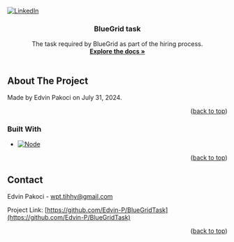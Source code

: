 <!-- Improved compatibility of back to top link: See: https://github.com/othneildrew/Best-README-Template/pull/73 -->
<a id="readme-top"></a>
<!--
*** Thanks for checking out the Best-README-Template. If you have a suggestion
*** that would make this better, please fork the repo and create a pull request
*** or simply open an issue with the tag "enhancement".
*** Don't forget to give the project a star!
*** Thanks again! Now go create something AMAZING! :D
-->



<!-- PROJECT SHIELDS -->
<!--
*** I'm using markdown "reference style" links for readability.
*** Reference links are enclosed in brackets [ ] instead of parentheses ( ).
*** See the bottom of this document for the declaration of the reference variables
*** for contributors-url, forks-url, etc. This is an optional, concise syntax you may use.
*** https://www.markdownguide.org/basic-syntax/#reference-style-links
-->
[![LinkedIn][linkedin-shield]][linkedin-url]



<h3 align="center">BlueGrid task</h3>

  <p align="center">
    The task required by BlueGrid as part of the hiring process.
    <br />
    <a href="https://github.com/Edvin-P/BlueGridTask"><strong>Explore the docs »</strong></a>
    <br />
    <br />
  </p>
</div>



<!-- ABOUT THE PROJECT -->
## About The Project

Made by Edvin Pakoci on July 31, 2024.

<p align="right">(<a href="#readme-top">back to top</a>)</p>



### Built With

* [![Node][Node.js]][Node-url]

<p align="right">(<a href="#readme-top">back to top</a>)</p>



<!-- CONTACT -->
## Contact

Edvin Pakoci - wpt.tihhy@gmail.com

Project Link: [https://github.com/Edvin-P/BlueGridTask](https://github.com/Edvin-P/BlueGridTask)

<p align="right">(<a href="#readme-top">back to top</a>)</p>



<!-- MARKDOWN LINKS & IMAGES -->
<!-- https://www.markdownguide.org/basic-syntax/#reference-style-links -->
[linkedin-shield]: https://img.shields.io/badge/-LinkedIn-black.svg?style=for-the-badge&logo=linkedin&colorB=555
[linkedin-url]: https://linkedin.com/in/edvin-pakoci-92429a130
[Node.js]: https://img.shields.io/badge/node.js-%2343853D.svg?style=for-the-badge&logo=node-dot-js&logoColor=white
[Node-url]: https://nodejs.org/
